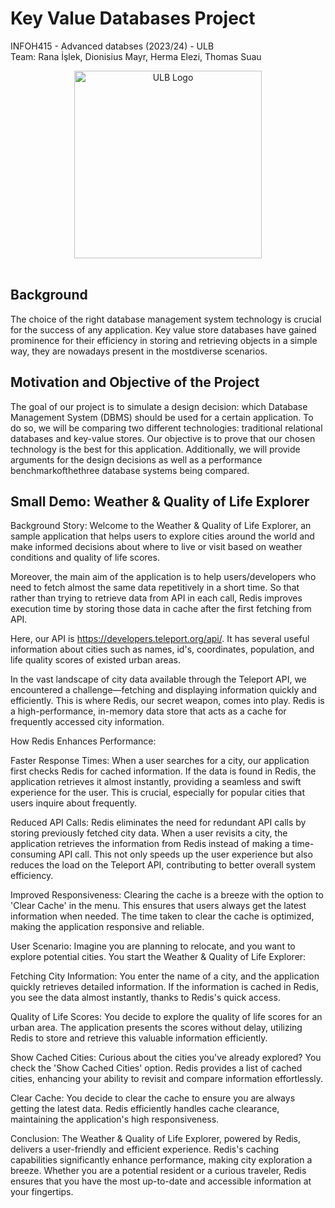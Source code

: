 
# Key Value Databases Project

INFOH415 - Advanced databses (2023/24) - ULB <br />
Team: Rana İşlek, Dionisius Mayr, Herma Elezi, Thomas Suau

<div align="center">
    <img src="https://actus.ulb.be/medias/photo/logo-universite-libre-bruxelles_1661952138925-png?ID_FICHE=19524" alt="ULB Logo" width="300"/>
</div>

<br>

## Background
The choice of the right database management system technology is crucial for the success of any application. Key value store databases have gained prominence for their efficiency in storing and retrieving objects in a simple way, they are nowadays present in the mostdiverse scenarios.

## Motivation and Objective of the Project
The goal of our project is to simulate a design decision: which Database Management System (DBMS) should be used for a certain application. To do so, we will be comparing two different technologies: traditional relational databases and key-value stores. Our objective is to prove that our chosen technology is the best for this application. Additionally, we will provide arguments for the design decisions as well as a performance benchmarkofthethree database systems being compared.

## Small Demo: Weather & Quality of Life Explorer

Background Story:
Welcome to the Weather & Quality of Life Explorer,
an sample application that helps users to explore cities around the world
and make informed decisions about where to live or visit based on weather conditions and quality of life scores.

Moreover, the main aim of the application is to help users/developers who need to fetch almost the same data
repetitively in a short time. So that rather than trying to retrieve data from API in each call, Redis improves
execution time by storing those data in cache after the first fetching from API.

Here, our API is https://developers.teleport.org/api/. It has several useful information about cities such as names, 
id's, coordinates, population, and life quality scores of existed urban areas.

In the vast landscape of city data available through the Teleport API,
we encountered a challenge—fetching and displaying information quickly and efficiently.
This is where Redis, our secret weapon, comes into play. Redis is a high-performance,
in-memory data store that acts as a cache for frequently accessed city information.

How Redis Enhances Performance:

Faster Response Times:
When a user searches for a city, our application first checks Redis for cached information.
If the data is found in Redis, the application retrieves it almost instantly, providing a seamless and swift experience for the user.
This is crucial, especially for popular cities that users inquire about frequently.

Reduced API Calls:
Redis eliminates the need for redundant API calls by storing previously fetched city data.
When a user revisits a city, the application retrieves the information from Redis instead of making a time-consuming API call.
This not only speeds up the user experience but also reduces the load on the Teleport API,
contributing to better overall system efficiency.

Improved Responsiveness:
Clearing the cache is a breeze with the option to 'Clear Cache' in the menu.
This ensures that users always get the latest information when needed.
The time taken to clear the cache is optimized, making the application responsive and reliable.

User Scenario:
Imagine you are planning to relocate, and you want to explore potential cities. You start the Weather & Quality of Life Explorer:

Fetching City Information:
You enter the name of a city, and the application quickly retrieves detailed information.
If the information is cached in Redis, you see the data almost instantly, thanks to Redis's quick access.

Quality of Life Scores:
You decide to explore the quality of life scores for an urban area.
The application presents the scores without delay, utilizing Redis to store and retrieve this valuable information efficiently.

Show Cached Cities:
Curious about the cities you've already explored? You check the 'Show Cached Cities' option.
Redis provides a list of cached cities, enhancing your ability to revisit and compare information effortlessly.

Clear Cache:
You decide to clear the cache to ensure you are always getting the latest data.
Redis efficiently handles cache clearance, maintaining the application's high responsiveness.

Conclusion:
The Weather & Quality of Life Explorer, powered by Redis, delivers a user-friendly and efficient experience.
Redis's caching capabilities significantly enhance performance, making city exploration a breeze.
Whether you are a potential resident or a curious traveler,
Redis ensures that you have the most up-to-date and accessible information at your fingertips.
